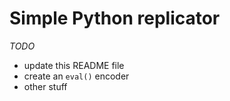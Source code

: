 # Simple Python replicator

_TODO_
* update this README file
* create an ``eval()`` encoder
* other stuff
